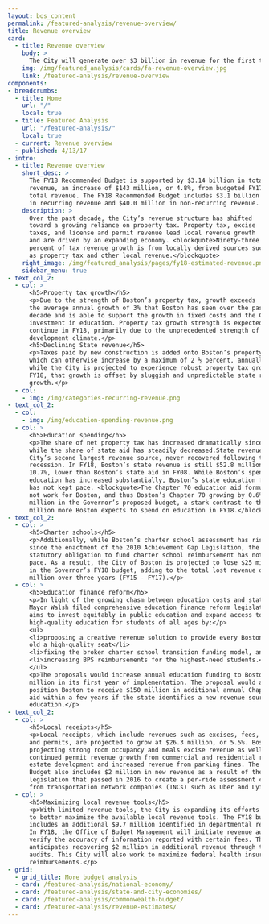```yaml
---
layout: bos_content
permalink: /featured-analysis/revenue-overview/
title: Revenue overview
card:
  - title: Revenue overview
    body: >
      The City will generate over $3 billion in revenue for the first time in history. Find out how.
    img: /img/featured_analysis/cards/fa-revenue-overview.jpg
    link: /featured-analysis/revenue-overview
components:
- breadcrumbs:
  - title: Home
    url: "/"
    local: true
  - title: Featured Analysis
    url: "/featured-analysis/"
    local: true
  - current: Revenue overview
  - published: 4/13/17
- intro:
  - title: Revenue overview
    short_desc: >
      The FY18 Recommended Budget is supported by $3.14 billion in total 
      revenue, an increase of $143 million, or 4.8%, from budgeted FY17 
      total revenue. The FY18 Recommended Budget includes $3.1 billion 
      in recurring revenue and $40.0 million in non-recurring revenue.
    description: >
      Over the past decade, the City’s revenue structure has shifted 
      toward a growing reliance on property tax. Property tax, excise 
      taxes, and license and permit revenue lead local revenue growth 
      and are driven by an expanding economy. <blockquote>Ninety-three 
      percent of tax revenue growth is from locally derived sources such 
      as property tax and other local revenue.</blockquote>
    right_image: /img/featured_analysis/pages/fy18-estimated-revenue.png
    sidebar_menu: true 
- text_col_2:
  - col: >
      <h5>Property tax growth</h5>
      <p>Due to the strength of Boston’s property tax, growth exceeds 
      the average annual growth of 3% that Boston has seen over the past 
      decade and is able to support the growth in fixed costs and the City’s 
      investment in education. Property tax growth strength is expected to 
      continue in FY18, primarily due to the unprecedented strength of Boston’s 
      development climate.</p>
      <h5>Declining State revenue</h5>
      <p>Taxes paid by new construction is added onto Boston’s property tax levy, 
      which can otherwise increase by a maximum of 2 ½ percent, annually. Thus 
      while the City is projected to experience robust property tax growth in 
      FY18, that growth is offset by sluggish and unpredictable state revenue 
      growth.</p>
  - col: 
    - img: /img/categories-recurring-revenue.png
- text_col_2:
  - col: 
    - img: /img/education-spending-revenue.png
  - col: >
      <h5>Education spending</h5>
      <p>The share of net property tax has increased dramatically since FY08 
      while the share of state aid has steadily decreased.State revenue, the 
      City’s second largest revenue source, never recovered following the last 
      recession. In FY18, Boston’s state revenue is still $52.8 million, or 
      10.7%, lower than Boston’s state aid in FY08. While Boston’s spending on 
      education has increased substantially, Boston’s state education funding 
      has not kept pace. <blockquote>The Chapter 70 education aid formula does 
      not work for Boston, and thus Boston’s Chapter 70 growing by 0.6% or $1.3 
      million in the Governor’s proposed budget, a stark contrast to the $57.8 
      million more Boston expects to spend on education in FY18.</blockquote></p>
- text_col_2:
  - col: >
      <h5>Charter schools</h5>
      <p>Additionally, while Boston’s charter school assessment has risen by 155% 
      since the enactment of the 2010 Achievement Gap Legislation, the State’s 
      statutory obligation to fund charter school reimbursement has not kept 
      pace. As a result, the City of Boston is projected to lose $25 million 
      in the Governor’s FY18 budget, adding to the total lost revenue of $48 
      million over three years (FY15 - FY17).</p>
  - col: >
      <h5>Education finance reform</h5>
      <p>In light of the growing chasm between education costs and state revenue, 
      Mayor Walsh filed comprehensive education finance reform legislation that 
      aims to invest equitably in public education and expand access to 
      high-quality education for students of all ages by:</p>
      <ul>
      <li>proposing a creative revenue solution to provide every Boston 4-year 
      old a high-quality seat</li>
      <li>fixing the broken charter school transition funding model, and</li>
      <li>increasing BPS reimbursements for the highest-need students.</li>
      </ul>
      <p>The proposals would increase annual education funding to Boston by $35 
      million in its first year of implementation. The proposal would also 
      position Boston to receive $150 million in additional annual Chapter 70 
      aid within a few years if the state identifies a new revenue source for 
      education.</p>
- text_col_2:
  - col: >
      <h5>Local receipts</h5>
      <p>Local receipts, which include revenues such as excises, fees, fines, 
      and permits, are projected to grow at $26.3 million, or 5.5%. Boston is 
      projecting strong room occupancy and meals excise revenue as well as 
      continued permit revenue growth from commercial and residential real 
      estate development and increased revenue from parking fines. The FY18 
      Budget also includes $2 million in new revenue as a result of the state 
      legislation that passed in 2016 to create a per-ride assessment collected 
      from transportation network companies (TNCs) such as Uber and Lyft.</p>
  - col: >
      <h5>Maximizing local revenue tools</h5>
      <p>With limited revenue tools, the City is expanding its efforts in FY18 
      to better maximize the available local revenue tools. The FY18 budget 
      includes an additional $9.7 million identified in departmental revenues. 
      In FY18, the Office of Budget Management will initiate revenue audits to 
      verify the accuracy of information reported with certain fees. The City 
      anticipates recovering $2 million in additional revenue through these 
      audits. This City will also work to maximize federal health insurance 
      reimbursements.</p>
- grid:
  - grid_title: More budget analysis
  - card: /featured-analysis/national-economy/
  - card: /featured-analysis/state-and-city-economies/
  - card: /featured-analysis/commonwealth-budget/
  - card: /featured-analysis/revenue-estimates/
---
```

